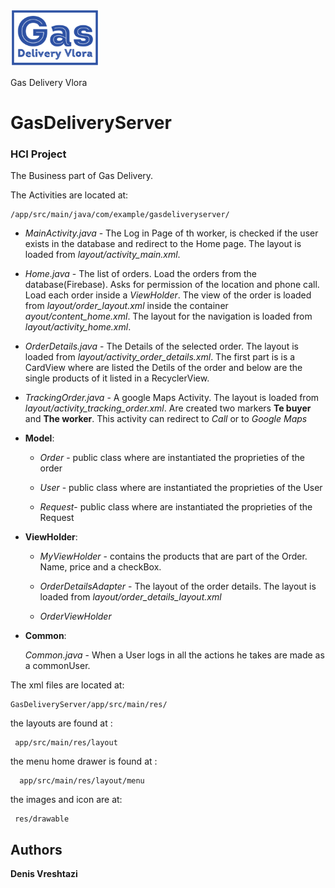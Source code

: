 ![](logo.png)

Gas Delivery Vlora
# GasDeliveryServer
### HCI Project

The Business part of Gas Delivery. 


The Activities are located at: 

    /app/src/main/java/com/example/gasdeliveryserver/

*  *MainActivity.java* - The Log in Page of th worker, is checked if the user exists in the database and redirect to the Home page. The layout is loaded from *layout/activity_main.xml*. 
*  *Home.java* - The list of orders. Load the orders from the database(Firebase). Asks for permission of the location and phone call. Load each order inside a *ViewHolder*. The view of the order is loaded from *layout/order_layout.xml* inside the container *ayout/content_home.xml*. The layout for the navigation is loaded from *layout/activity_home.xml*.
* *OrderDetails.java* - The Details of the selected order. The layout is loaded from *layout/activity_order_details.xml*. The first part is is a CardView where are listed the Detils of the order and below are the single products of it listed in a RecyclerView.
* *TrackingOrder.java* - A google Maps Activity. The layout is loaded from *layout/activity_tracking_order.xml*. Are created two markers **Te buyer** and **The worker**. This activity can redirect to *Call* or to *Google Maps*

* **Model**:

    - *Order* - public class where are instantiated the proprieties of the order
    
    - *User* -  public class where are instantiated the proprieties of the User
      
    - *Request*-  public class where are instantiated the proprieties of the Request
      
 * **ViewHolder**:

     - *MyViewHolder* - contains the products that are part of the Order. Name, price and a checkBox.
    
     - *OrderDetailsAdapter* - The layout of the order details. The layout is loaded from *layout/order_details_layout.xml*
      
     - *OrderViewHolder*  
 
  * **Common**:

      *Common.java* - When a User logs in all the actions he takes are made as a commonUser.  
    
 
 
  
The xml files are located at:

    GasDeliveryServer/app/src/main/res/
  
  
the layouts are found at : 
          
     app/src/main/res/layout

the menu home drawer is found at : 
        
      app/src/main/res/layout/menu

the images and icon are at: 

     res/drawable
     
     
## Authors

 **Denis Vreshtazi**
